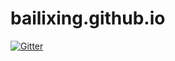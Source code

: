 # bailixing.github.io

[![Gitter](https://badges.gitter.im/bailixing-github-io/water-treatment-room.svg)](https://gitter.im/bailixing-github-io/water-treatment-room?utm_source=badge&utm_medium=badge&utm_campaign=pr-badge&utm_content=badge)